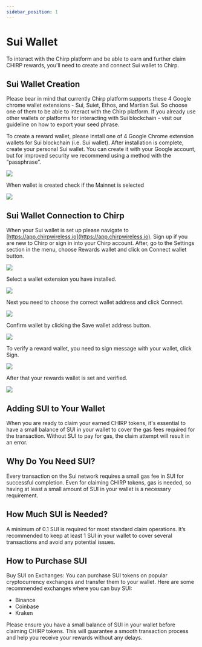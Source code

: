 ```yaml
---
sidebar_position: 1
---
```


# Sui Wallet

To interact with the Chirp platform and be able to earn and further claim CHIRP rewards, you'll need to create and connect Sui wallet to Chirp.

## Sui Wallet Creation

Please bear in mind that currently Chirp platform supports these 4 Google chrome wallet extensions - Sui, Suiet, Ethos, and Martian Sui. So choose one of them to be able to interact with the Chirp platform. If you already use other wallets or platforms for interacting with Sui blockchain - visit our guideline on how to export your seed phrase.

To create a reward wallet, please install one of 4 Google Chrome extension wallets for Sui blockchain (i.e. Sui wallet). After installation is complete, create your personal Sui wallet. You can create it with your Google account, but for improved security we recommend using a method with the “passphrase”.

![](<../../docs/Chirp Network/Rewards/Sui Wallet/1.png>)

When wallet is created check if the Mainnet is selected

![](<../../docs/Chirp Network/Rewards/Sui Wallet/1_1.png>)

## Sui Wallet Connection to Chirp

When your Sui wallet is set up please navigate to [https://app.chirpwireless.io](https://app.chirpwireless.io). Sign up if you are new to Chirp or sign in into your Chirp account. After, go to the Settings section in the menu, choose Rewards wallet and click on Connect wallet button.

![](<../../docs/Chirp Network/Rewards/Sui Wallet/2.png>)

Select a wallet extension you have installed.

![](<../../docs/Chirp Network/Rewards/Sui Wallet/3.png>)

Next you need to choose the correct wallet address and click Connect.

![](<../../docs/Chirp Network/Rewards/Sui Wallet/4.png>)

Confirm wallet by clicking the Save wallet address button.

![](<../../docs/Chirp Network/Rewards/Sui Wallet/5.png>)

To verify a reward wallet, you need to sign message with your wallet, click Sign.

![](<../../docs/Chirp Network/Rewards/Sui Wallet/6.png>)

After that your rewards wallet is set and verified.

![](<../../docs/Chirp Network/Rewards/Sui Wallet/7.png>)

## Adding SUI to Your Wallet

When you are ready to claim your earned CHIRP tokens, it's essential to have a small balance of SUI in your wallet to cover the gas fees required for the transaction. Without SUI to pay for gas, the claim attempt will result in an error.

## Why Do You Need SUI?

Every transaction on the Sui network requires a small gas fee in SUI for successful completion. Even for claiming CHIRP tokens, gas is needed, so having at least a small amount of SUI in your wallet is a necessary requirement.

## How Much SUI is Needed?

A minimum of 0.1 SUI is required for most standard claim operations. It’s recommended to keep at least 1 SUI in your wallet to cover several transactions and avoid any potential issues.

## How to Purchase SUI

Buy SUI on Exchanges: You can purchase SUI tokens on popular cryptocurrency exchanges and transfer them to your wallet. Here are some recommended exchanges where you can buy SUI:

* Binance
* Coinbase
* Kraken

Please ensure you have a small balance of SUI in your wallet before claiming CHIRP tokens. This will guarantee a smooth transaction process and help you receive your rewards without any delays.
